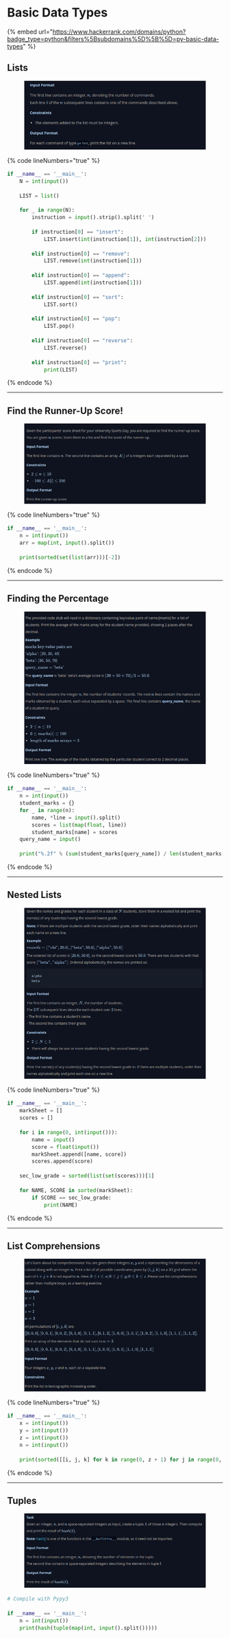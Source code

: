 # Basic Data Types

{% embed url="https://www.hackerrank.com/domains/python?badge_type=python&filters%5Bsubdomains%5D%5B%5D=py-basic-data-types" %}

## Lists

<figure><img src="../.gitbook/assets/image (4) (1) (1).png" alt=""><figcaption></figcaption></figure>

{% code lineNumbers="true" %}
```python
if __name__ == '__main__':
    N = int(input())

    LIST = list()

    for _ in range(N):
        instruction = input().strip().split(' ')

        if instruction[0] == "insert":
            LIST.insert(int(instruction[1]), int(instruction[2]))

        elif instruction[0] == "remove":
            LIST.remove(int(instruction[1]))

        elif instruction[0] == "append":
            LIST.append(int(instruction[1]))

        elif instruction[0] == "sort":
            LIST.sort()

        elif instruction[0] == "pop":
            LIST.pop()

        elif instruction[0] == "reverse":
            LIST.reverse()

        elif instruction[0] == "print":
            print(LIST)
```
{% endcode %}

***

## Find the Runner-Up Score!

<figure><img src="../.gitbook/assets/image (1) (1) (1) (1).png" alt=""><figcaption></figcaption></figure>

{% code lineNumbers="true" %}
```python
if __name__ == '__main__':
    n = int(input())
    arr = map(int, input().split())

    print(sorted(set(list(arr)))[-2])
```
{% endcode %}

***

## Finding the Percentage

<figure><img src="../.gitbook/assets/image (3) (1) (1).png" alt=""><figcaption></figcaption></figure>

{% code lineNumbers="true" %}
```python
if __name__ == '__main__':
    n = int(input())
    student_marks = {}
    for _ in range(n):
        name, *line = input().split()
        scores = list(map(float, line))
        student_marks[name] = scores
    query_name = input()
    
    print("%.2f" % (sum(student_marks[query_name]) / len(student_marks[query_name])))
```
{% endcode %}

***

## Nested Lists

<figure><img src="../.gitbook/assets/image (2) (1) (1) (1).png" alt=""><figcaption></figcaption></figure>

{% code lineNumbers="true" %}
```python
if __name__ == '__main__':
    markSheet = []
    scores = []

    for i in range(0, int(input())):
        name = input()
        score = float(input())
        markSheet.append([name, score])
        scores.append(score)

    sec_low_grade = sorted(list(set(scores)))[1]

    for NAME, SCORE in sorted(markSheet):
        if SCORE == sec_low_grade:
            print(NAME)
```
{% endcode %}

***

## List Comprehensions

<figure><img src="../.gitbook/assets/image (10).png" alt=""><figcaption></figcaption></figure>

{% code lineNumbers="true" %}
```python
if __name__ == '__main__':
    x = int(input())
    y = int(input())
    z = int(input())
    n = int(input())
    
    print(sorted([[i, j, k] for k in range(0, z + 1) for j in range(0, y + 1) for i in range(0, x + 1) if i + j + k != n]))
```
{% endcode %}

***

## Tuples

<figure><img src="../.gitbook/assets/image (5) (1) (1).png" alt=""><figcaption></figcaption></figure>

```python
# Compile with Pypy3

if __name__ == '__main__':
    n = int(input())
    print(hash(tuple(map(int, input().split()))))
```
